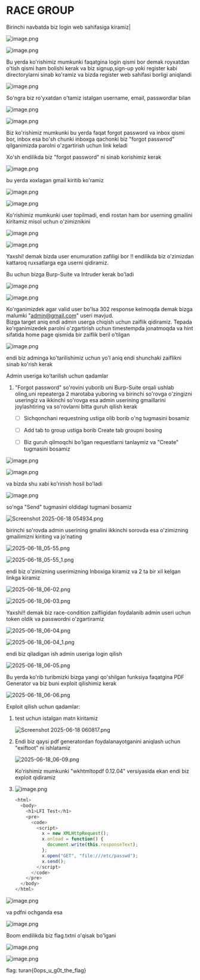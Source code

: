 # RACE GROUP

Birinchi navbatda biz login web sahifasiga kiramiz\|  
  
![image.png](<./attachments/3bb97f05deb7aa1b-image.png>)



![image.png](<./attachments/d94a380f49ce04cd-image.png>)

Bu yerda ko'rishimiz mumkunki faqatgina login qismi bor demak royxatdan o'tish qismi ham bolishi kerak va biz signup,sign-up yoki register kabi directorylarni sinab ko'ramiz va bizda register web sahifasi borligi aniqlandi

![image.png](<./attachments/de97ee11cb6867bb-image.png>)

So'ngra biz ro'yxatdan o'tamiz istalgan username, email, passwordlar bilan  
  
![image.png](<./attachments/c14669a5cb833bce-image.png>)

![image.png](<./attachments/a27b6e6bc7727018-image.png>)

Biz ko'rishimiz mumkunki bu yerda faqat forgot password va inbox qismi bor, inbox esa bo'sh chunki inboxga qachonki biz "forgot passwrod" qilganimizda parolni o'zgartirish uchun link keladi  
  
Xo'sh endilikda biz "forgot password" ni sinab korishimiz kerak



![image.png](<./attachments/977cc93afe421823-image.png>)

bu yerda xoxlagan gmail kiritib ko'ramiz

![image.png](<./attachments/fb1227a5cce27986-image.png>)



![image.png](<./attachments/55b6443f86ad45d9-image.png>)

Ko'rishimiz mumkunki user topilmadi, endi rostan ham bor userning gmailini kiritamiz misol uchun o'zimiznikini

![image.png](<./attachments/ec00ee4aaab78a31-image.png>)



![image.png](<./attachments/c17b1bca51035654-image.png>)

Yaxshi! demak bizda user enumuration zafiligi bor !! endilikda biz o'zimizdan kattaroq ruxsatlarga ega userni qidiramiz.  
  
Bu uchun bizga Burp-Suite va Intruder kerak bo'ladi



![image.png](<./attachments/ee30da983ebfc3d8-image.png>)



![image.png](<./attachments/5383d109b4f96c54-image.png>)

Ko'rganimizdek agar valid user bo'lsa 302 response kelmoqda demak bizga malumki "admin@gmail.com" useri mavjud.  
Bizga target aniq endi admin userga chiqish uchun zaiflik qidiramiz. Tepada ko'rganimizedek parolni o'zgartirish uchun timestempda jonatmoqda va hint sifatida home page qismida bir zaiflik beril o'tilgan  
  
![image.png](<./attachments/cf47161f1f4648f7-image.png>)

endi biz adminga ko'tarilishimiz uchun yo'l aniq endi shunchaki zaiflikni sinab ko'rish kerak  
  
Admin useriga ko'tarilish uchun qadamlar  


1. "Forgot password" so'rovini yuborib uni Burp-Suite orqali ushlab oling,uni repeaterga 2 marotaba yuboring va birinchi so'rovga o'zingizni useringiz va ikkinchi so'rovga esa admin userining gmaillarini joylashtiring va so'rovlarni bitta guruh qilish kerak

    - [ ] Sichqonchani requestning ustiga olib borib o'ng tugmasini bosamiz
    - [ ] Add tab to group ustiga borib Create tab groupni bosing

    - [ ] Biz guruh qilmoqchi bo'lgan requestlarni tanlaymiz va "Create" tugmasini bosamiz

![image.png](<./attachments/f6952602c431d979-image.png>)

![image.png](<./attachments/2287c794f015dc94-image.png>)

va bizda shu xabi ko'rinish hosil bo'ladi  
  
![image.png](<./attachments/cfa8b536e07fb08f-image.png>)

so'nga "Send" tugmasini oldidagi tugmani bosamiz  


![Screenshot 2025-06-18 054934.png](<./attachments/94988f20195834ee-Screenshot 2025-06-18 054934.png>)

birinchi so'rovda admin userining gmalini ikkinchi sorovda esa o'zimizning gmailimizni kiriting va jo'nating

![2025-06-18_05-55.png](<./attachments/636d3b0e54121c34-2025-06-18_05-55.png>)

![2025-06-18_05-55_1.png](<./attachments/531a56fe8d1c35ec-2025-06-18_05-55_1.png>)

endi biz o'zimizning userimizning Inboxiga kiramiz va 2 ta bir xil kelgan linkga kiramiz



![2025-06-18_06-02.png](<./attachments/9db2845838e70a09-2025-06-18_06-02.png>)



![2025-06-18_06-03.png](<./attachments/7582f5050dd311df-2025-06-18_06-03.png>)

Yaxshi!! demak biz race-condition zaifligidan foydalanib admin useri uchun token oldik va passwordni o'zgartiramiz

![2025-06-18_06-04.png](<./attachments/5479eed454d2d451-2025-06-18_06-04.png>)

![2025-06-18_06-04_1.png](<./attachments/1f05dc3adebce652-2025-06-18_06-04_1.png>)

endi biz qiladigan ish admin useriga login qilish

![2025-06-18_06-05.png](<./attachments/0ad5791f1d7a2c3c-2025-06-18_06-05.png>)

Bu yerda ko'rib turibmizki bizga yangi qo'shilgan funksiya faqatgina PDF Generator va biz buni exploit qilishimiz kerak

![2025-06-18_06-06.png](<./attachments/dd2a11f8b78c50d5-2025-06-18_06-06.png>)

Exploit qilish uchun qadamlar:  


1. test uchun istalgan matn kiritamiz

    ![Screenshot 2025-06-18 060817.png](<./attachments/a4957d8b1bcd92cc-Screenshot 2025-06-18 060817.png>)
2. Endi biz qaysi pdf generatordan foydalanayotganini aniqlash uchun "exiftoot" ni ishlatamiz

    ![2025-06-18_06-09.png](<./attachments/46784d2dfa5190cb-2025-06-18_06-09.png>)

     Ko'rishimiz mumkunki "wkhtmltopdf 0.12.04" versiyasida ekan endi biz exploit qidiramiz

3. ![image.png](<./attachments/6e70cb23e22545b1-image.png>)

    ```javascript
    <html>
      <body>
        <h1>LFI Test</h1>
        <pre>
          <code>
            <script>
              x = new XMLHttpRequest();
              x.onload = function() {
                document.write(this.responseText);
              };
              x.open("GET", "file:///etc/passwd");
              x.send();
            </script>
          </code>
        </pre>
      </body>
    </html>
    ```

![image.png](<./attachments/665ccb8e7b9b0775-image.png>)

va pdfni ochganda esa

![image.png](<./attachments/e3f916bc0d08bf19-image.png>)

Boom endilikda biz flag.txtni o'qisak bo'lgani



![image.png](<./attachments/76a3e55f05310515-image.png>)

![image.png](<./attachments/e42d1a32b7e236a5-image.png>)

flag: turan{0ops\_u\_g0t\_the\_flag}



